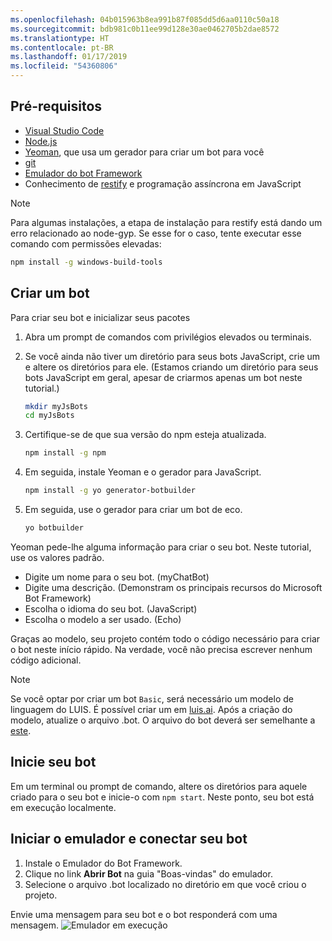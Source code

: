 ```yaml
---
ms.openlocfilehash: 04b015963b8ea991b87f085dd5d6aa0110c50a18
ms.sourcegitcommit: bdb981c0b11ee99d128e30ae0462705b2dae8572
ms.translationtype: HT
ms.contentlocale: pt-BR
ms.lasthandoff: 01/17/2019
ms.locfileid: "54360806"
---
```

## <a name="prerequisites"></a>Pré-requisitos

- [Visual Studio Code](https://www.visualstudio.com/downloads)
- [Node.js](https://nodejs.org/)
- [Yeoman](http://yeoman.io/), que usa um gerador para criar um bot para você
- [git](https://git-scm.com/)
- [Emulador do bot Framework](https://github.com/Microsoft/BotFramework-Emulator)
- Conhecimento de [restify](http://restify.com/) e programação assíncrona em JavaScript

> [!NOTE]
> Para algumas instalações, a etapa de instalação para restify está dando um erro relacionado ao node-gyp.
> Se esse for o caso, tente executar esse comando com permissões elevadas:
> ```bash
> npm install -g windows-build-tools
> ```

## <a name="create-a-bot"></a>Criar um bot

Para criar seu bot e inicializar seus pacotes

1. Abra um prompt de comandos com privilégios elevados ou terminais.
1. Se você ainda não tiver um diretório para seus bots JavaScript, crie um e altere os diretórios para ele. (Estamos criando um diretório para seus bots JavaScript em geral, apesar de criarmos apenas um bot neste tutorial.)

   ```bash
   mkdir myJsBots
   cd myJsBots
   ```

1. Certifique-se de que sua versão do npm esteja atualizada.

   ```bash
   npm install -g npm
   ```

1. Em seguida, instale Yeoman e o gerador para JavaScript.

   ```bash
   npm install -g yo generator-botbuilder
   ```

1. Em seguida, use o gerador para criar um bot de eco.

   ```bash
   yo botbuilder
   ```

Yeoman pede-lhe alguma informação para criar o seu bot. Neste tutorial, use os valores padrão.

- Digite um nome para o seu bot. (myChatBot)
- Digite uma descrição. (Demonstram os principais recursos do Microsoft Bot Framework)
- Escolha o idioma do seu bot. (JavaScript)
- Escolha o modelo a ser usado. (Echo)

Graças ao modelo, seu projeto contém todo o código necessário para criar o bot neste início rápido. Na verdade, você não precisa escrever nenhum código adicional.

> [!NOTE]
> Se você optar por criar um bot `Basic`, será necessário um modelo de linguagem do LUIS. É possível criar um em [luis.ai](https://www.luis.ai). Após a criação do modelo, atualize o arquivo .bot. O arquivo do bot deverá ser semelhante a [este](../v4sdk/bot-builder-service-file.md).

## <a name="start-your-bot"></a>Inicie seu bot

Em um terminal ou prompt de comando, altere os diretórios para aquele criado para o seu bot e inicie-o com `npm start`. Neste ponto, seu bot está em execução localmente.

## <a name="start-the-emulator-and-connect-your-bot"></a>Iniciar o emulador e conectar seu bot

1. Instale o Emulador do Bot Framework.
2. Clique no link **Abrir Bot** na guia "Boas-vindas" do emulador.
3. Selecione o arquivo .bot localizado no diretório em que você criou o projeto.

Envie uma mensagem para seu bot e o bot responderá com uma mensagem.
![Emulador em execução](../media/emulator-v4/js-quickstart.png)
